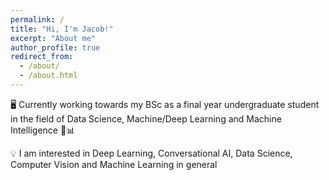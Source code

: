```yaml
---
permalink: /
title: "Hi, I'm Jacob!"
excerpt: "About me"
author_profile: true
redirect_from: 
  - /about/
  - /about.html
---
```


🖥️ Currently working towards my BSc as a final year undergraduate student in the field of Data Science, Machine/Deep Learning and Machine Intelligence 🤖📊 

💡 I am interested in Deep Learning, Conversational AI, Data Science, Computer Vision and Machine Learning in general
